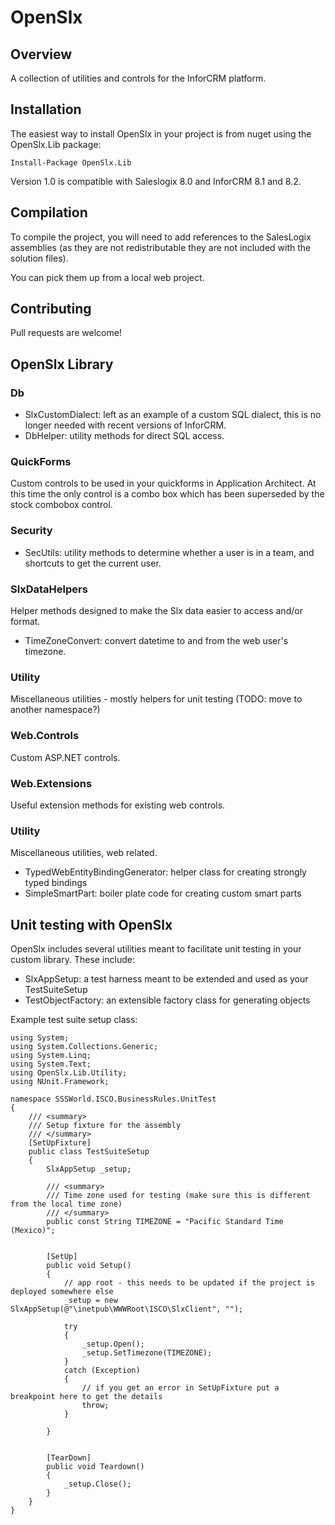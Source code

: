 # OpenSlx

## Overview

A collection of utilities and controls for the InforCRM platform.

## Installation

The easiest way to install OpenSlx in your project is from nuget using the OpenSlx.Lib package:

    Install-Package OpenSlx.Lib
	
Version 1.0 is compatible with Saleslogix 8.0 and InforCRM 8.1 and 8.2. 

## Compilation

To compile the project, you will need to add references to the SalesLogix assemblies
(as they are not redistributable they are not included with the solution files).

You can pick them up from a local web project.

## Contributing

Pull requests are welcome!

## OpenSlx Library

### Db

 * SlxCustomDialect: left as an example of a custom SQL dialect, this is no longer needed with recent versions of InforCRM.
 * DbHelper: utility methods for direct SQL access.

### QuickForms

Custom controls to be used in your quickforms in Application Architect.
At this time the only control is a combo box which has been superseded by the stock combobox control.

### Security

 * SecUtils: utility methods to determine whether a user is in a team, and shortcuts to get the current user.
 
### SlxDataHelpers

Helper methods designed to make the Slx data easier to access and/or format.

 * TimeZoneConvert: convert datetime to and from the web user's timezone.
 
### Utility

Miscellaneous utilities - mostly helpers for unit testing (TODO: move to another namespace?)

### Web.Controls

Custom ASP.NET controls.

### Web.Extensions

Useful extension methods for existing web controls.

### Utility

Miscellaneous utilities, web related.  

 * TypedWebEntityBindingGenerator: helper class for creating strongly typed bindings
 * SimpleSmartPart: boiler plate code for creating custom smart parts
 
## Unit testing with OpenSlx

OpenSlx includes several utilities meant to facilitate unit testing in your custom library.
These include:

 * SlxAppSetup: a test harness meant to be extended and used as your TestSuiteSetup
 * TestObjectFactory: an extensible factory class for generating objects 
 
 Example test suite setup class: 
 
    using System;
    using System.Collections.Generic;
    using System.Linq;
    using System.Text;
    using OpenSlx.Lib.Utility;
    using NUnit.Framework;
    
    namespace SSSWorld.ISCO.BusinessRules.UnitTest
    {
        /// <summary>
        /// Setup fixture for the assembly
        /// </summary>
        [SetUpFixture]
        public class TestSuiteSetup
        {
            SlxAppSetup _setup;
    
            /// <summary>
            /// Time zone used for testing (make sure this is different from the local time zone)
            /// </summary>
            public const String TIMEZONE = "Pacific Standard Time (Mexico)";
    
    
            [SetUp]
            public void Setup()
            {
                // app root - this needs to be updated if the project is deployed somewhere else
                _setup = new SlxAppSetup(@"\inetpub\WWWRoot\ISCO\SlxClient", "");
    
                try
                {
                    _setup.Open();
                    _setup.SetTimezone(TIMEZONE);
                }
                catch (Exception)
                {
                    // if you get an error in SetUpFixture put a breakpoint here to get the details
                    throw;
                }
    
            }
    
    
            [TearDown]
            public void Teardown()
            {
                _setup.Close();
            }
        }
    }